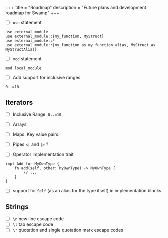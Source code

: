 +++
title = "Roadmap"
description = "Future plans and development roadmap for Swamp"
+++

- [ ] `use` statement.

```swamp
use external_module
use external_module::{my_function, MyStruct}
use external_module::*
use external_module::{my_function as my_function_alias, MyStruct as MyStructAlias}
```

- [ ] `mod` statement.

```swamp
mod local_module
```

- [ ] Add support for inclusive ranges.

```swamp
0..=10
```

## Iterators

- [ ] Inclusive Range. `0..=10`
- [ ] Arrays
- [ ] Maps. Key value pairs.


- [ ] Pipes `<|` and `|>` ?
- [ ] Operator implementation trait

```swamp
impl Add for MyOwnType {
    fn add(self, other: MyOwnType) -> MyOwnType {
        // ...
    }
}
```

- [ ] support for `Self` (as an alias for the type itself) in implementation blocks.

## Strings

- [ ] `\n` new line escape code
- [ ] `\t` tab escape code
- [ ] `\"` quotation and single quotation mark escape codes